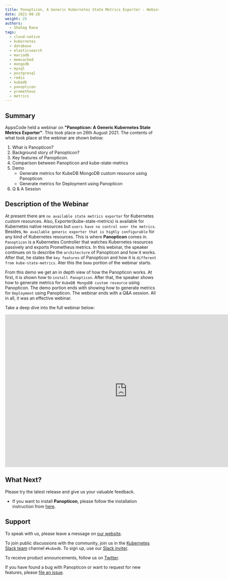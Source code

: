 ```yaml
---
title: Panopticon, A Generic Kubernetes State Metrics Exporter - Webinar
date: 2021-08-26
weight: 25
authors:
  - Shohag Rana
tags:
  - cloud-native
  - kubernetes
  - database
  - elasticsearch
  - mariadb
  - memcached
  - mongodb
  - mysql
  - postgresql
  - redis
  - kubedb
  - panopticon
  - prometheus
  - metrics
---
```

## Summary

AppsCode held a webinar on **"Panopticon: A Generic Kubernetes State Metrics Exporter"**. This took place on 26th August 2021. The contents of what took place at the webinar are shown below:

1) What is Panopticon?
2) Background story of Panopticon?
3) Key features of Panopticon.
4) Comparison between Panopticon and kube-state-metrics
5) Demo
    * Generate metrics for KubeDB MongoDB custom resource using Panopticon
    * Generate metrics for Deployment using Panopticon
6) Q & A Session

## Description of the Webinar

At present there are `no available state metrics exporter` for Kubernetes custom resources. Also, Exporter(kube-state-metrics) is available for Kubernetes native resources but `users have no control over the metrics`. Besides, `No available generic exporter that is highly configurable` for any kind of Kubernetes resources. This is where **Panopticon** comes in. `Panopticon` is a Kubernetes Controller that watches Kubernetes resources passively and exports Prometheus metrics. In this webinar, the speaker continues on to describe the `architecture` of Panopticon and how it works. After that, he states the `key features` of Panopticon and how it is `different from kube-state-metrics`. Ater this the `Demo` portion of the webinar starts.

From this demo we get an in depth view of how the Panopticon works. At first, it is shown how to `install Panopticon`. After that, the speaker shows how to generate metrics for `KubeDB MongoDB custom resource` using Panopticon. The demo portion ends with showing how to generate metrics for `Deployment` using Panopticon. The webinar ends with a Q&A session.
All in all, it was an effective webinar.

Take a deep dive into the full webinar below:

<iframe style="height: 500px; width: 800px" src="https://www.youtube.com/embed/xDvna1MNBuc" title="YouTube video player" frameborder="0" allow="accelerometer; autoplay; clipboard-write; encrypted-media; gyroscope; picture-in-picture" allowfullscreen></iframe>

## What Next?

Please try the latest release and give us your valuable feedback.

* If you want to install **Panopticon**, please follow the installation instruction from [here](https://blog.byte.builders/post/introducing-panopticon/).

## Support

To speak with us, please leave a message on [our website](https://appscode.com/contact/).

To join public discussions with the community, join us in the [Kubernetes Slack team](https://kubernetes.slack.com/messages/C8149MREV/) channel `#kubedb`. To sign up, use our [Slack inviter](http://slack.kubernetes.io/).

To receive product announcements, follow us on [Twitter](https://twitter.com/KubeDB).

If you have found a bug with Panopticon or want to request for new features, please [file an issue](https://github.com/kubeops/installer).
